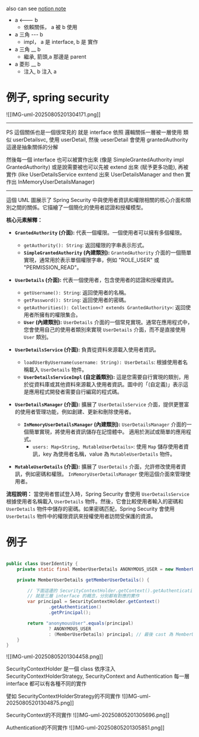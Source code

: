 also can see [notion note](https://www.notion.so/nture4388/UML-Note-a2ca6cd21b9b497b8e3233cc696349ed?pvs=4)


- a <--- b          
	- 依賴關係， a 被 b 使用
- a 三角 ---   b    
	- impl， a 是 interface, b 是 實作
- a 三角 __ b   
	- 繼承, 箭頭,a 那邊是 parent
- a 菱形  __ b        
	- 注入, b 注入 a


# 例子, spring security 
![[IMG-uml-20250805201304171.png]]


---

PS
這個關係也是一個很常見的
就是 interface 依照 邏輯關係一層被一層使用
類似 userDetailsvc, 使用 userDetail, 然後 ueserDetail 會使用 grantedAuthority
這邊是抽象關係的分解

然後每一個 interface 也可以被實作出來 (像是 SimpleGrantedAuthority impl GrantedAuthority)
或是說需要被也可以先被 extend 出來 (賦予更多功能), 再被實作 (like UserDetailsService exntend 出來  UserDetailsManager and then 實作出 InMemoryUserDetailsManager)


---



這個 UML 圖展示了 Spring Security 中與使用者資訊和權限相關的核心介面和類別之間的關係。它描繪了一個簡化的使用者認證和授權模型。

**核心元素解釋：**
* **`GrantedAuthority` (介面):**  代表一個權限。一個使用者可以擁有多個權限。
    * `getAuthority(): String`: 返回權限的字串表示形式。
    * **`SimpleGrantedAuthority` (內建類別):** `GrantedAuthority` 介面的一個簡單實現，通常用於表示單個權限字串，例如 "ROLE_USER" 或 "PERMISSION_READ"。

* **`UserDetails` (介面):** 代表一個使用者，包含使用者的認證和授權資訊。
    * `getUsername(): String`: 返回使用者的名稱。
    * `getPassword(): String`: 返回使用者的密碼。
    * `getAuthorities(): Collection<? extends GrantedAuthority>`: 返回使用者所擁有的權限集合。
    * **`User` (內建類別):** `UserDetails` 介面的一個常見實現。通常在應用程式中，您會使用自己的使用者類別來實現 `UserDetails` 介面，而不是直接使用 `User` 類別。

* **`UserDetailsService` (介面):**  負責從資料來源載入使用者資訊。
    * `loadUserByUsername(username: String): UserDetails`: 根據使用者名稱載入 `UserDetails` 物件。
    * **`UserDetailsServiceImpl` (自定義類別):**  這是您需要自行實現的類別，用於從資料庫或其他資料來源載入使用者資訊。圖中的「(自定義)」表示這是應用程式開發者需要自行編寫的程式碼。

* **`UserDetailsManager` (介面):** 擴展了 `UserDetailsService` 介面，提供更豐富的使用者管理功能，例如創建、更新和刪除使用者。
    * **`InMemoryUserDetailsManager` (內建類別):**  `UserDetailsManager` 介面的一個簡單實現，將使用者資訊儲存在記憶體中。  適用於測試或簡單的應用程式。
        * `users: Map<String, MutableUserDetails>`:  使用 `Map` 儲存使用者資訊，key 為使用者名稱，value 為 `MutableUserDetails` 物件。

* **`MutableUserDetails` (介面):** 擴展了 `UserDetails` 介面，允許修改使用者資訊，例如密碼和權限。  `InMemoryUserDetailsManager` 使用這個介面來管理使用者。


**流程說明：**
當使用者嘗試登入時，Spring Security 會使用 `UserDetailsService` 根據使用者名稱載入 `UserDetails` 物件。然後，它會比較使用者輸入的密碼和 `UserDetails` 物件中儲存的密碼。如果密碼匹配，Spring Security 會使用 `UserDetails` 物件中的權限資訊來授權使用者訪問受保護的資源。



# 例子
```java

public class UserIdentity {
    private static final MemberUserDetails ANONYMOUS_USER = new MemberUserDetails(new Member());

    private MemberUserDetails getMemberUserDetails() {

        // 下面這邊的 SecurityContextHolder.getContext().getAuthentication().getPrincipal();
        // 就是三層 interface 的概念，分別都有對應的實作
        var principal = SecurityContextHolder.getContext()
                .getAuthentication()
                .getPrincipal();

        return "anonymousUser".equals(principal)
                ? ANONYMOUS_USER
                : (MemberUserDetails) principal; // 最後 cast 為 MemberUserDetails
    }
}

```

![[IMG-uml-20250805201304458.png]]

SecurityContextHolder 是一個 class
依序注入 SecurityContextHolderStrategy, SecurityContext and Authentication
每一層 interface 都可以有各種不同的實作


譬如 SecurityContextHolderStrategy的不同實作
![[IMG-uml-20250805201304875.png]]

SecurityContext的不同實作
![[IMG-uml-20250805201305696.png]]

Authentication的不同實作
![[IMG-uml-20250805201305851.png]]